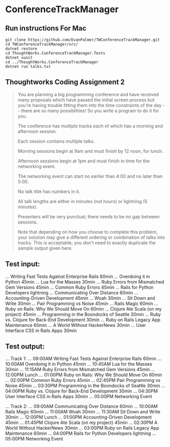 # ConferenceTrackManager

## Run instructions For Mac

``` 
git clone https://github.com/EvanPalmer/TWConferenceTrackManager.git
cd TWConferenceTrackManager/src/
dotnet restore
cd ThoughtWorks.ConferenceTrackManager.Tests
dotnet xunit
cd ../ThoughtWorks.ConferenceTrackManager
dotnet run talks.txt
```

## Thoughtworks Coding Assignment 2

> You are planning a big programming conference and have received many proposals which have passed the initial screen process but you're having trouble fitting them into the time constraints of the day -- there are so many possibilities! So you write a program to do it for you.
> 
> The conference has multiple tracks each of which has a morning and afternoon session.
> 
> Each session contains multiple talks.
> 
> Morning sessions begin at 9am and must finish by 12 noon, for lunch.
> 
> Afternoon sessions begin at 1pm and must finish in time for the networking event.
> 
> The networking event can start no earlier than 4:00 and no later than 5:00.
> 
> No talk title has numbers in it.
> 
> All talk lengths are either in minutes (not hours) or lightning (5 minutes).
> 
> Presenters will be very punctual; there needs to be no gap between sessions.
>  
> Note that depending on how you choose to complete this problem, your solution may give a different ordering or combination of talks into tracks. This is acceptable; you don't need to exactly duplicate the sample output given here.

## Test input:

... Writing Fast Tests Against Enterprise Rails 60min
... Overdoing it in Python 45min
... Lua for the Masses 30min
... Ruby Errors from Mismatched Gem Versions 45min
... Common Ruby Errors 45min
... Rails for Python Developers lightning
... Communicating Over Distance 60min
... Accounting-Driven Development 45min
... Woah 30min
... Sit Down and Write 30min
... Pair Programming vs Noise 45min
... Rails Magic 60min
... Ruby on Rails: Why We Should Move On 60min
... Clojure Ate Scala (on my project) 45min
... Programming in the Boondocks of Seattle 30min
... Ruby vs. Clojure for Back-End Development 30min
... Ruby on Rails Legacy App Maintenance 60min
... A World Without HackerNews 30min
... User Interface CSS in Rails Apps 30min
 
## Test output: 
... Track 1:
... 09:00AM Writing Fast Tests Against Enterprise Rails 60min
... 10:00AM Overdoing it in Python 45min
... 10:45AM Lua for the Masses 30min
... 11:15AM Ruby Errors from Mismatched Gem Versions 45min
... 12:00PM Lunch
... 01:00PM Ruby on Rails: Why We Should Move On 60min
... 02:00PM Common Ruby Errors 45min
... 02:45PM Pair Programming vs Noise 45min
... 03:30PM Programming in the Boondocks of Seattle 30min
... 04:00PM Ruby vs. Clojure for Back-End Development 30min
... 04:30PM User Interface CSS in Rails Apps 30min
... 05:00PM Networking Event
 
... Track 2:
... 09:00AM Communicating Over Distance 60min
... 10:00AM Rails Magic 60min
... 11:00AM Woah 30min
... 11:30AM Sit Down and Write 30min
... 12:00PM Lunch
... 01:00PM Accounting-Driven Development 45min
... 01:45PM Clojure Ate Scala (on my project) 45min
... 02:30PM A World Without HackerNews 30min
... 03:00PM Ruby on Rails Legacy App Maintenance 60min
... 04:00PM Rails for Python Developers lightning
... 05:00PM Networking Event
